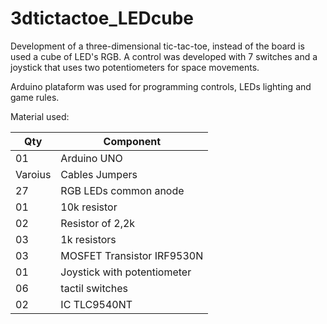 # 3dtictactoe_LEDcube

Development of a three-dimensional tic-tac-toe, instead of the board is used a cube of LED's RGB. A control was developed with 7 switches and a joystick that uses two potentiometers for space movements.

Arduino plataform was used for programming controls, LEDs lighting and game rules.

Material used:

Qty | Component
--- | -----------
01  | Arduino UNO
Varoius   | Cables Jumpers
27  | RGB LEDs common anode
01  | 10k resistor
02  | Resistor of 2,2k
03  | 1k resistors
03  | MOSFET Transistor IRF9530N
01  | Joystick with potentiometer
06  | tactil switches
02  | IC TLC9540NT
